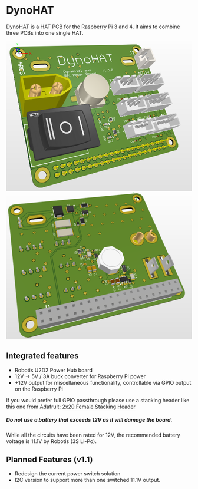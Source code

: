 # DynoHAT
DynoHAT is a HAT PCB for the Raspberry Pi 3 and 4. It aims to combine three PCBs into one single HAT.

![DynoHAT Top](https://github.com/DiamondFire11/DynoHAT/blob/main/docs/render/DynoHAT%20Top.PNG?raw=true)
![DynoHAT Bottom](https://github.com/DiamondFire11/DynoHAT/blob/main/docs/render/DynoHAT%20Bottom.PNG?raw=true)

## Integrated features
- Robotis U2D2 Power Hub board
- 12V -> 5V / 3A buck converter for Raspberry Pi power
- +12V output for miscellaneous functionality, controllable via GPIO output on the Raspberry Pi

If you would prefer full GPIO passthrough please use a stacking header like this one from Adafruit:
[2x20 Female Stacking Header](https://www.adafruit.com/product/1979)


##### Do not use a battery that exceeds 12V as it will damage the board.
While all the circuits have been rated for 12V, the recommended battery voltage is 11.1V by Robotis (3S Li-Po).

## Planned Features (v1.1)
- Redesign the current power switch solution
- I2C version to support more than one switched 11.1V output.
